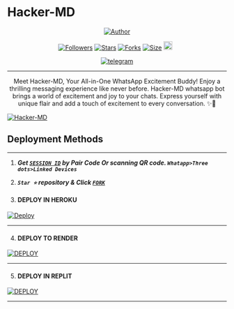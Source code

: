 # Hacker-MD
<p align="center">
<a href="https://github.com/Erickbenright"><img title="Author" src="https://files.catbox.moe/ewpetl.jpeg?style=for-the-badge&logo=github"></a>


  <p align="center">
<a href="https://github.com/Erickbenright/followers"><img title="Followers" src="https://img.shields.io/github/followers/Erickbenright?color=blue&style=flat-square"></a>
<a href="https://github.com/Erickbenright/Hacker-MD/stargazers/"><img title="Stars" src="https://img.shields.io/github/stars/Erickbenright/Hacker-MD?color=blue&style=flat-square"></a>
<a href="https://github.com/Erickbenright/Hacker-MD/network/members"><img title="Forks" src="https://img.shields.io/github/forks/Erickbenright/Hacker-MD?color=blue&style=flat-square"></a>
<a href="https://github.com/Erickbenright/Hacker-MD/"><img title="Size" src="https://img.shields.io/github/repo-size/Erickbenright/Hacker-MD?style=flat-square&color=green"></a>
<a href="https://github.com/Erickbenright/Hacker-MD/graphs/commit-activity"><img height="20" src="https://img.shields.io/badge/Maintained%3F-yes-green.svg"></a>&nbsp;&nbsp;
</p>
<p align='center'>
</p>
   
<p align="center">

  <a aria-label="Join our chats" href="https://wa.me/qr/Q7I6PS54LIIUC1" target="_blank">
    <img alt="telegram" src="https://img.shields.io/badge/Join Group-25D366?style=for-the-badge&logo=whatsapp&logoColor=white" />
  </a>
 

---

   <p align="center"> Meet Hacker-MD, Your All-in-One WhatsApp Excitement Buddy! Enjoy a thrilling messaging experience like never before. Hacker-MD whatsapp bot brings a world of excitement and joy to your chats. Express yourself with unique flair and add a touch of excitement to every conversation. ✨🤖 </p
  
  <a href="https://github.com/Erickbenright/Hacker-MD/fork"><img title="Hacker-MD" src="https://img.shields.io/badge/FORK-Hacker MD-h?color=blue&style=for-the-badge&logo=stackshare"></a>


 

 ## Deployment Methods
---

1. ***Get [`SESSION ID`](https://suhail-md-vtsf.onrender.com/)  by Pair Code Or scanning QR code. `Whatapp>Three dots>Linked Devices`***

2.  ***`Star ⭐` repository & Click [`FORK`](https://github.com/Erickbenright/Hacker-MD/fork)***
   
3.  #### DEPLOY IN HEROKU 

[![Deploy](https://www.herokucdn.com/deploy/button.svg)](https://heroku.com/deploy?template=new)

---------------------------------------

4. #### DEPLOY TO RENDER

<a href='https://dashboard.render.com' target="_blank"><img alt='DEPLOY' src='https://img.shields.io/badge/RENDER-h?color=maroon&style=for-the-badge&logo=render'/></a></p>

----------------------------------------

5.  #### DEPLOY IN REPLIT

   <a href='https://repl.it/github/Erickbenright/Hacker-MD' target="_blank"><img alt='DEPLOY' src='https://img.shields.io/badge/-REPLIT-orange?style=for-the-badge&logo=replit&logoColor=white'/></a>

--------
